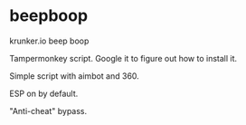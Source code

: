 # beepboop
krunker.io beep boop

Tampermonkey script. Google it to figure out how to install it.

Simple script with aimbot and 360.

ESP on by default.

"Anti-cheat" bypass.
